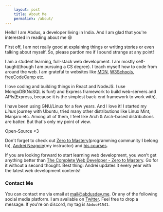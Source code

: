 ```yaml
---
    layout: post
    title: About Me
    permalink: /about/
---
```


Hello! I am Abdus, a developer living in India. And I am glad that you're interested in reading about me 😃

First off, I am not really good at explaining things or writing stories or even talking about myself. So, please pardon me if I sound strange at any point!

I am a student learning, full-stack web development. I am mostly self-taught(though I am pursuing a CS degree). I teach myself how to code from around the web. I am grateful to websites like [MDN](https://developer.mozilla.org/en-US/), [W3Schools](https://w3schools.org), [freeCodeCamp](https://freecodecamp.org) etc.

I love coding and building things in React and NodeJS. I use MongoDB(NoSQL is fun!) and Express framework to build web-servers and APIs(Express, because it is the simplest back-end framework to work with).

I have been using GNU/Linux for a few years. And I love it! I started my _Linux_ journey with Ubuntu, tried many other distributions like Linux Mint, Manjaro etc. Among all of them, I feel like Arch & Arch-based distributions are batter. But that's only my point of view.

Open-Source <3<!-- <i class="fas fa-heart" style="color: #ff0055"></i> -->

Don't forget to check out [Zero to Mastery](https://zerotomastery.io)(programming community I belong to), [Andrei Neagoie](https://twitter.com/AndreiNeagoie)(my instructor) and [his courses](https://www.udemy.com/user/andrei-neagoie/).

If you are looking forward to start learning web development, you won't get anything better than [The Complete Web Developer - Zero to Mastery](https://www.udemy.com/the-complete-web-developer-zero-to-mastery/). Go for it without a second thought. Best thing: Andrei updates it every year with the latest web development contents!

### Contact Me

You can contact me via email at [mail@abdusdev.me](mailto:mail@abdusdev.me). Or any of the following social media platform. I am available on [Twitter](https://twitter.com/thisisabdus). Feel free to drop a message. If you're on discord, my tag is `Abdus#1541`.